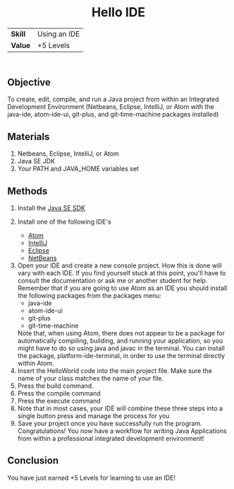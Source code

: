 <!DOCTYPE html>
<html>
<head>
</head>
<body>
	<header>
		<h1> Hello IDE </h1>
		<table>
			<tr>
				<td><strong>Skill</strong></td>
				<td>Using an IDE</td>
			</tr>
			<tr>
				<td><strong>Value</strong></td>
				<td>+5 Levels</td>
			</tr>
		</table>
	</header>
	<main>
		<section>
			<h2> Objective </h2>
			<p>
				To create, edit, compile, and run a Java project from within an Integrated Development Environment (Netbeans, Eclipse, IntelliJ, or Atom with the java-ide, atom-ide-ui, git-plus, and git-time-machine packages installed)
			</p>
		</section>
		<section>
			<h2> Materials </h2>
				<ol>
					<li> Netbeans, Eclipse, IntelliJ, or Atom </li>
					<li> Java SE JDK </li>
					<li> Your PATH and JAVA_HOME variables set </li>
				</ol>
		</section>
		<section>
			<h2> Methods </h2>
				<ol>
						<li> Install the <a href="https://www.oracle.com/java/technologies/jdk12-downloads.html">Java SE SDK </a> </li>
						<li>
							<p> Install one of the following IDE's </p>
							<ul>
								<li> <a href="https://atom.io"> Atom </a> </li>
								<li> <a href="https://www.jetbrains.com/idea/download/"> IntelliJ </a> </li>
								<li> <a href="https://www.eclipse.org/downloads/"> Eclipse </a> </li>
								<li> <a href="https://netbeans.org/downloads/8.2/"> NetBeans </a> </li>
							</ul>
						</li>
						<li> Open your IDE and create a new console project. How this is done
							will vary with each IDE. If you find yourself stuck at this point,
							you'll have to consult the documentation or ask me or another
							student for help. Remember that if you are going to use Atom as an
							IDE you should install the following packages from the packages
							menu:
							 	<ul>
									<li>java-ide</li>
									<li>atom-ide-ui</li>
									<li>git-plus</li>
									<li>git-time-machine</li>
								</ul>
								Note that, when using Atom, there does not appear to be a package
								for automatically compiling, building, and running your application,
								so you might have to do so using java and javac in the terminal.
								You can install the package, platform-ide-terminal, in order to
								use the terminal directly within Atom.
							</li>
							<li>
								Insert the HelloWorld code into the main project file. Make sure
								the name of your class matches the name of your file.
							</li>
							<li>
								Press the build command.
							</li>
							<li>
								Press the compile command
							</li>
							<li>
								Press the execute command
							</li>
							<li>
								Note that in most cases, your IDE will combine these three steps
								into a single button press and manage the process for you
							</li>
							<li>
								Save your project once you have successfully run the program.
								Congratulations! You now have a workflow for writing Java Applications
								from within a professional integrated development environment!
							</li>
				</ol>
		</section>
		<section>
			<h2> Conclusion </h2>
			<p>
				You have just earned +5 Levels for learning to use an IDE!
			</p>
		</section>
	</main>
</body>
</html>
